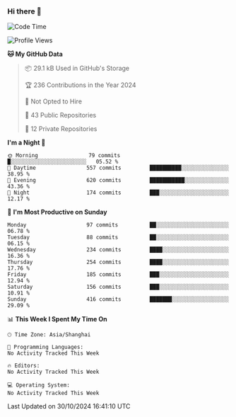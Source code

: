 ### Hi there 👋

<!--
**robinWongM/robinWongM** is a ✨ _special_ ✨ repository because its `README.md` (this file) appears on your GitHub profile.

Here are some ideas to get you started:

- 🔭 I’m currently working on ...
- 🌱 I’m currently learning ...
- 👯 I’m looking to collaborate on ...
- 🤔 I’m looking for help with ...
- 💬 Ask me about ...
- 📫 How to reach me: ...
- 😄 Pronouns: ...
- ⚡ Fun fact: ...
-->

<!--START_SECTION:waka-->
![Code Time](http://img.shields.io/badge/Code%20Time-263%20hrs%2050%20mins-blue)

![Profile Views](http://img.shields.io/badge/Profile%20Views-1-blue)

**🐱 My GitHub Data** 

> 📦 29.1 kB Used in GitHub's Storage 
 > 
> 🏆 236 Contributions in the Year 2024
 > 
> 🚫 Not Opted to Hire
 > 
> 📜 43 Public Repositories 
 > 
> 🔑 12 Private Repositories 
 > 
**I'm a Night 🦉** 

```text
🌞 Morning                79 commits          █░░░░░░░░░░░░░░░░░░░░░░░░   05.52 % 
🌆 Daytime                557 commits         ██████████░░░░░░░░░░░░░░░   38.95 % 
🌃 Evening                620 commits         ███████████░░░░░░░░░░░░░░   43.36 % 
🌙 Night                  174 commits         ███░░░░░░░░░░░░░░░░░░░░░░   12.17 % 
```
📅 **I'm Most Productive on Sunday** 

```text
Monday                   97 commits          ██░░░░░░░░░░░░░░░░░░░░░░░   06.78 % 
Tuesday                  88 commits          ██░░░░░░░░░░░░░░░░░░░░░░░   06.15 % 
Wednesday                234 commits         ████░░░░░░░░░░░░░░░░░░░░░   16.36 % 
Thursday                 254 commits         ████░░░░░░░░░░░░░░░░░░░░░   17.76 % 
Friday                   185 commits         ███░░░░░░░░░░░░░░░░░░░░░░   12.94 % 
Saturday                 156 commits         ███░░░░░░░░░░░░░░░░░░░░░░   10.91 % 
Sunday                   416 commits         ███████░░░░░░░░░░░░░░░░░░   29.09 % 
```


📊 **This Week I Spent My Time On** 

```text
🕑︎ Time Zone: Asia/Shanghai

💬 Programming Languages: 
No Activity Tracked This Week

🔥 Editors: 
No Activity Tracked This Week

💻 Operating System: 
No Activity Tracked This Week
```


 Last Updated on 30/10/2024 16:41:10 UTC
<!--END_SECTION:waka-->
